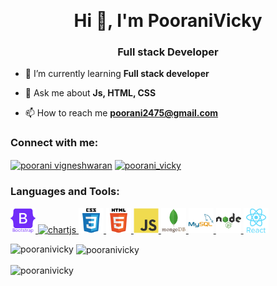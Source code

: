 <img src="![image](https://github.com/PooraniVicky/PooraniVicky/assets/154896129/38b1349c-fb6c-408a-a7c6-3c6c956cb63b)
" alt="">
<h1 align="center">Hi 👋, I'm PooraniVicky</h1>
<h3 align="center">Full stack Developer</h3>

- 🌱 I’m currently learning **Full stack developer**

- 💬 Ask me about **Js, HTML, CSS**

- 📫 How to reach me **poorani2475@gmail.com**

<h3 align="left">Connect with me:</h3>
<p align="left">
<a href="https://fb.com/poorani vigneshwaran" target="blank"><img align="center" src="https://raw.githubusercontent.com/rahuldkjain/github-profile-readme-generator/master/src/images/icons/Social/facebook.svg" alt="poorani vigneshwaran" height="30" width="40" /></a>
<a href="https://instagram.com/poorani_vicky" target="blank"><img align="center" src="https://raw.githubusercontent.com/rahuldkjain/github-profile-readme-generator/master/src/images/icons/Social/instagram.svg" alt="poorani_vicky" height="30" width="40" /></a>
</p>

<h3 align="left">Languages and Tools:</h3>
<p align="left"> <a href="https://getbootstrap.com" target="_blank" rel="noreferrer"> <img src="https://raw.githubusercontent.com/devicons/devicon/master/icons/bootstrap/bootstrap-plain-wordmark.svg" alt="bootstrap" width="40" height="40"/> </a> <a href="https://www.chartjs.org" target="_blank" rel="noreferrer"> <img src="https://www.chartjs.org/media/logo-title.svg" alt="chartjs" width="40" height="40"/> </a> <a href="https://www.w3schools.com/css/" target="_blank" rel="noreferrer"> <img src="https://raw.githubusercontent.com/devicons/devicon/master/icons/css3/css3-original-wordmark.svg" alt="css3" width="40" height="40"/> </a> <a href="https://www.w3.org/html/" target="_blank" rel="noreferrer"> <img src="https://raw.githubusercontent.com/devicons/devicon/master/icons/html5/html5-original-wordmark.svg" alt="html5" width="40" height="40"/> </a> <a href="https://developer.mozilla.org/en-US/docs/Web/JavaScript" target="_blank" rel="noreferrer"> <img src="https://raw.githubusercontent.com/devicons/devicon/master/icons/javascript/javascript-original.svg" alt="javascript" width="40" height="40"/> </a> <a href="https://www.mongodb.com/" target="_blank" rel="noreferrer"> <img src="https://raw.githubusercontent.com/devicons/devicon/master/icons/mongodb/mongodb-original-wordmark.svg" alt="mongodb" width="40" height="40"/> </a> <a href="https://www.mysql.com/" target="_blank" rel="noreferrer"> <img src="https://raw.githubusercontent.com/devicons/devicon/master/icons/mysql/mysql-original-wordmark.svg" alt="mysql" width="40" height="40"/> </a> <a href="https://nodejs.org" target="_blank" rel="noreferrer"> <img src="https://raw.githubusercontent.com/devicons/devicon/master/icons/nodejs/nodejs-original-wordmark.svg" alt="nodejs" width="40" height="40"/> </a> <a href="https://reactjs.org/" target="_blank" rel="noreferrer"> <img src="https://raw.githubusercontent.com/devicons/devicon/master/icons/react/react-original-wordmark.svg" alt="react" width="40" height="40"/> </a> </p>

<p><img align="left" src="https://github-readme-stats.vercel.app/api/top-langs?username=pooranivicky&show_icons=true&locale=en&layout=compact" alt="pooranivicky" /></p>

<p>&nbsp;<img align="center" src="https://github-readme-stats.vercel.app/api?username=pooranivicky&show_icons=true&locale=en" alt="pooranivicky" /></p>

<p><img align="center" src="https://github-readme-streak-stats.herokuapp.com/?user=pooranivicky&" alt="pooranivicky" /></p>
